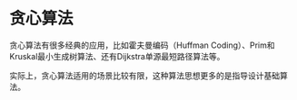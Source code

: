 # 贪心算法

贪心算法有很多经典的应用，比如霍夫曼编码（Huffman Coding）、Prim和Kruskal最小生成树算法、还有Dijkstra单源最短路径算法等。

实际上，贪心算法适用的场景比较有限，这种算法思想更多的是指导设计基础算法。